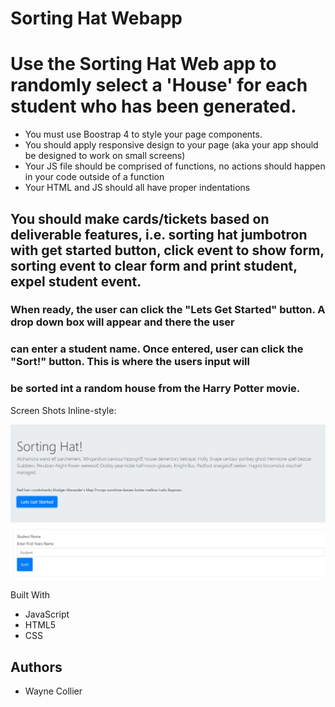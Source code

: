 # Sorting Hat Webapp
# Use the Sorting Hat Web app to randomly select a 'House' for each student who has been generated.

* You must use Boostrap 4 to style your page components.
* You should apply responsive design to your page (aka your app should be designed to work on small screens)
* Your JS file should be comprised of functions, no actions should happen in your code outside of a function
* Your HTML and JS should all have proper indentations

## You should make cards/tickets based on deliverable features, i.e. sorting hat jumbotron with get started button, click event to show form, sorting event to clear form and print student, expel student event.

### When ready, the user can click the "Lets Get Started" button.  A drop down box will appear and there the user
### can enter a student name.  Once entered, user can click the "Sort!" button.  This is where the users input will
### be sorted int a random house from the Harry Potter movie.


Screen Shots
Inline-style: 


![alt text]( https://github.com/ke4tri/sorting_hat/blob/master/img/Snip2.JPG "Logo Title Text 1")


Built With
* JavaScript
* HTML5
* CSS


## Authors
* Wayne Collier

